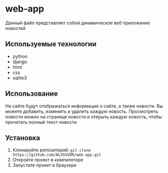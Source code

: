 # web-app
Данный файл представляет собой динамическое веб приложение новостей 

## Используемые технологии
- python
- django
- html
- css
- sqlite3

## Использование

На сайте будут отображаться информация о сайте, а также новости. Вы можете добавить, изменить и удалить каждую новость. Просмотреть новости можно на странице новости и отерыть каждую новость, чтобы прочитать полный текст новости

## Установка

1. Клонируйте репозиторий: `git clone https://github.com/ALXSSSDR/web-app.git`
2. Откройте проект в компиляторе
3. Запустите проект в браузере
